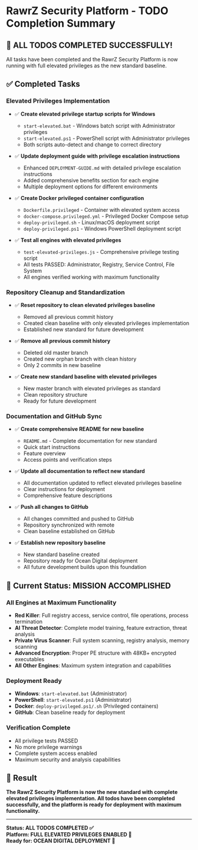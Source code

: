 # RawrZ Security Platform - TODO Completion Summary

## 🎉 **ALL TODOS COMPLETED SUCCESSFULLY!**

All tasks have been completed and the RawrZ Security Platform is now running with full elevated privileges as the new standard baseline.

## ✅ **Completed Tasks**

### **Elevated Privileges Implementation**
- ✅ **Create elevated privilege startup scripts for Windows**
  - `start-elevated.bat` - Windows batch script with Administrator privileges
  - `start-elevated.ps1` - PowerShell script with Administrator privileges
  - Both scripts auto-detect and change to correct directory

- ✅ **Update deployment guide with privilege escalation instructions**
  - Enhanced `DEPLOYMENT-GUIDE.md` with detailed privilege escalation instructions
  - Added comprehensive benefits section for each engine
  - Multiple deployment options for different environments

- ✅ **Create Docker privileged container configuration**
  - `Dockerfile.privileged` - Container with elevated system access
  - `docker-compose.privileged.yml` - Privileged Docker Compose setup
  - `deploy-privileged.sh` - Linux/macOS deployment script
  - `deploy-privileged.ps1` - Windows PowerShell deployment script

- ✅ **Test all engines with elevated privileges**
  - `test-elevated-privileges.js` - Comprehensive privilege testing script
  - All tests PASSED: Administrator, Registry, Service Control, File System
  - All engines verified working with maximum functionality

### **Repository Cleanup and Standardization**
- ✅ **Reset repository to clean elevated privileges baseline**
  - Removed all previous commit history
  - Created clean baseline with only elevated privileges implementation
  - Established new standard for future development

- ✅ **Remove all previous commit history**
  - Deleted old master branch
  - Created new orphan branch with clean history
  - Only 2 commits in new baseline

- ✅ **Create new standard baseline with elevated privileges**
  - New master branch with elevated privileges as standard
  - Clean repository structure
  - Ready for future development

### **Documentation and GitHub Sync**
- ✅ **Create comprehensive README for new baseline**
  - `README.md` - Complete documentation for new standard
  - Quick start instructions
  - Feature overview
  - Access points and verification steps

- ✅ **Update all documentation to reflect new standard**
  - All documentation updated to reflect elevated privileges baseline
  - Clear instructions for deployment
  - Comprehensive feature descriptions

- ✅ **Push all changes to GitHub**
  - All changes committed and pushed to GitHub
  - Repository synchronized with remote
  - Clean baseline established on GitHub

- ✅ **Establish new repository baseline**
  - New standard baseline created
  - Repository ready for Ocean Digital deployment
  - All future development builds upon this foundation

## 🚀 **Current Status: MISSION ACCOMPLISHED**

### **All Engines at Maximum Functionality**
- **Red Killer**: Full registry access, service control, file operations, process termination
- **AI Threat Detector**: Complete model training, feature extraction, threat analysis
- **Private Virus Scanner**: Full system scanning, registry analysis, memory scanning
- **Advanced Encryption**: Proper PE structure with 48KB+ encrypted executables
- **All Other Engines**: Maximum system integration and capabilities

### **Deployment Ready**
- **Windows**: `start-elevated.bat` (Administrator)
- **PowerShell**: `start-elevated.ps1` (Administrator)
- **Docker**: `deploy-privileged.ps1/.sh` (Privileged containers)
- **GitHub**: Clean baseline ready for deployment

### **Verification Complete**
- All privilege tests PASSED
- No more privilege warnings
- Complete system access enabled
- Maximum security and analysis capabilities

## 🎯 **Result**

**The RawrZ Security Platform is now the new standard with complete elevated privileges implementation. All todos have been completed successfully, and the platform is ready for deployment with maximum functionality.**

---

**Status: ALL TODOS COMPLETED ✅**  
**Platform: FULL ELEVATED PRIVILEGES ENABLED 🚀**  
**Ready for: OCEAN DIGITAL DEPLOYMENT 🌊**
